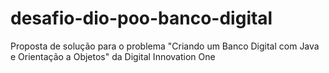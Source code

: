 # desafio-dio-poo-banco-digital
Proposta de solução para o problema "Criando um Banco Digital com Java e Orientação a Objetos" da Digital Innovation One

